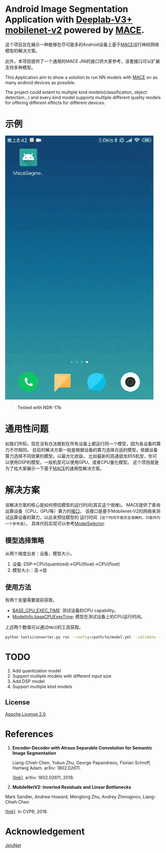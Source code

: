 # Android Image Segmentation Application with [Deeplab-V3+ mobilenet-v2]() powered by [MACE](https://github.com/XiaoMi/mace).

这个项目旨在展示一种能够在尽可能多的Android设备上基于[MACE](https://github.com/XiaoMi/mace)运行神经网络模型的解决方案。

此外，本项目提供了一个通用的MACE JNI的接口供大家参考，该套接口可以扩展支持多种模型。

This Application aim to show a solution to run NN models with [MACE](https://github.com/XiaoMi/mace) on
 as many android devices as possible.

The project could extent to multiple kind models(classification, object detection...)
 and every kind model supports multiple different quality models for offering different effects for different devices.
 
# 示例
![Demo](docs/demo.gif)

> **Tested with NDK-17b**

# 通用性问题
如我们所知，现在没有办法做到在所有设备上都运行同一个模型，因为各设备的算力不尽相同。
目前的解决方案一般是根据设备的算力选择合适的模型，依据设备算力选择不同效果的模型，以最大化收益，
比如最新的高通骁龙855机型，你可以使用DSP的模型，一般机型可以使用GPU，或者CPU量化模型。
这个项目就是为了给大家展示一下基于[MACE](https://github.com/XiaoMi/mace)的通用性解决方案。
 
# 解决方案
该解决方案的核心是如何预估模型的运行时间(其实这个很难)。
MACE提供了查询运算设备（CPU，GPU等）算力的[接口](https://github.com/XiaoMi/mace/blob/master/mace/public/mace.h#L137)，
该接口是基于Mobilenet-V2的网络来测试运算设备的算力，以此来预估模型的
运行时间（`这个时间不是完全准确的，只能作为一个参考值`）。
具体代码实现可以参考[ModelSelector](app/src/main/java/com/nolan/macesegmentationdemo/segmentation/ModelSelector.java).

## 模型选择策略
从两个维度出发：设备，模型大小。
1. 设备: DSP->CPU(quantized)->GPU(float)->CPU(float)
2. 模型大小：高->低

## 使用方法
有两个变量需要提前获取。
* [BASE_CPU_EXEC_TIME](app/src/main/java/com/nolan/macesegmentationdemo/segmentation/ModelSelector.java): 测试设备的CPU capability。
* [ModelInfo.baseCPUExexTime](app/src/main/java/com/nolan/macesegmentationdemo/common/ModelInfo.java): 模型在测试设备上的CPU运行时间。

上述两个数值可以通过`MACE`的工具获取。
```bash
python tools/converter.py run --config=/path/to/model.yml --validate --disable_tuning
```

# TODO
1. Add quantization model
2. Support multiple models with different input size
3. Add DSP model
4. Support multiple kind models

## License
[Apache License 2.0](LICENSE).

# References
1. **Encoder-Decoder with Atrous Separable Convolution for Semantic Image Segmentation**<br>

   Liang-Chieh Chen, Yukun Zhu, George Papandreou, Florian Schroff, Hartwig Adam. arXiv: 1802.02611.<br>

   [[link]](https://arxiv.org/abs/1802.02611). arXiv: 1802.02611, 2018.
   
2.  **MobileNetV2: Inverted Residuals and Linear Bottlenecks**<br />

   Mark Sandler, Andrew Howard, Menglong Zhu, Andrey Zhmoginov, Liang-Chieh Chen<br />
   
   [[link]](https://arxiv.org/abs/1801.04381). In CVPR, 2018.

# Acknowledgement
[JejuNet](https://github.com/tantara/JejuNet)

